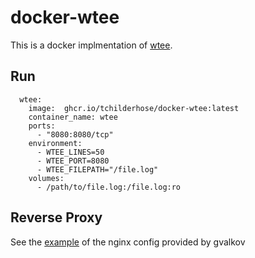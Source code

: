 # docker-wtee

This is a docker implmentation of [wtee](https://github.com/gvalkov/wtee).

## Run

```
  wtee:
    image:  ghcr.io/tchilderhose/docker-wtee:latest
    container_name: wtee
    ports:
      - "8080:8080/tcp"
    environment:
      - WTEE_LINES=50
      - WTEE_PORT=8080
      - WTEE_FILEPATH="/file.log"
    volumes:
      - /path/to/file.log:/file.log:ro
```

## Reverse Proxy

See the [example](https://wtee.readthedocs.io/en/latest/#nginx) of the nginx config provided by gvalkov
